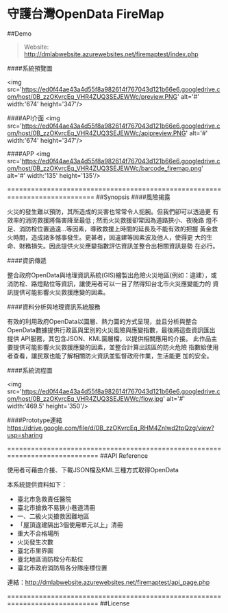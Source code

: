 # 守護台灣OpenData FireMap

##Demo
> Website: http://dmlabwebsite.azurewebsites.net/firemaptest/index.php<br>

####系統預覽圖

<img src='https://ed0f44ae43a4d55f8a982614f767043d121b66e6.googledrive.com/host/0B_zzOKvrcEq_VHR4ZUQ3SEJEWWc/preview.PNG'  alt='#' width:'674' height='347'/>

####API介面
<img src='https://ed0f44ae43a4d55f8a982614f767043d121b66e6.googledrive.com/host/0B_zzOKvrcEq_VHR4ZUQ3SEJEWWc/apipreview.PNG'  alt='#' width:'674' height='347'/>

####APP
<img src='https://ed0f44ae43a4d55f8a982614f767043d121b66e6.googledrive.com/host/0B_zzOKvrcEq_VHR4ZUQ3SEJEWWc/barcode_firemap.png' alt='#' width:'135' height='135'/>

============================================================================
##Synopsis
####風險揭露

火災的發生難以預防，其所造成的災害也常常令人扼腕。但我們卻可以透過更 有效率的消防救援將傷害降至最低 ; 然而火災救援卻常因為道路狹小、夜晚路 燈不足、消防栓位置過遠…等因素，導致救援上時間的延長及不能有效的把握 黃金救火時間，造成諸多憾事發生。更甚者，因違建等因素波及他人，使得更 大的生命、財務損失。因此提供火災應變指數評估資訊並整合出相關資訊是勢 在必行。

####資訊傳遞

整合政府OpenData與地理資訊系統(GIS)繪製出危險火災地區(例如：違建），或 消防栓、路燈點位等資訊，讓使用者可以一目了然得知台北市火災應變能力的 資訊提供可能影響火災救援應變的因素。

####資料分析與地理資訊系統服務

有效的利用政府OpenData以圖層、熱力圖的方式呈現，並且分析與整合 OpenData數據提供行政區與里別的火災風險與應變指數，最後將這些資訊匯出 提供 API服務，其包含JSON、KML圖層檔，以提供相關應用的介接。 此作品主要提供可能影響火災救援應變的因素，並整合計算出該區的防火危險 指數給使用者查看，讓民眾也能了解相關防火資訊並監督政府作業，生活能更 加的安全。


####系統流程圖

<img src='https://ed0f44ae43a4d55f8a982614f767043d121b66e6.googledrive.com/host/0B_zzOKvrcEq_VHR4ZUQ3SEJEWWc/flow.jpg' alt='#' width:'469.5' height='350'/>


####Prototype連結
  https://drive.google.com/file/d/0B_zzOKvrcEq_RHM4Znlwd2tpQzg/view?usp=sharing

=============================================================================
##API Reference

使用者可藉由介接、下載JSON檔及KML三種方式取得OpenData

本系統提供資料如下：

  - 臺北市急救責任醫院
  - 臺北市搶救不易狹小巷道清冊
  - 一、二級火災搶救困難地區
  - 「屋頂違建隔出3個使用單元以上」清冊
  - 重大不合格場所
  - 火災發生次數
  - 臺北市里界圖
  - 臺北地區消防栓分布點位
  - 臺北市政府消防局各分隊座標位置



連結：http://dmlabwebsite.azurewebsites.net/firemaptest/api_page.php

=============================================================================
##License





